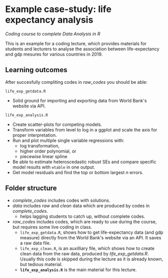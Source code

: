 # Example case-study: life expectancy analysis
*Coding course to complete Data Analysis in R*

This is an example for a coding lecture, which provides materials for students and lecturers to analyse the association between life-expectancy and gdp mesures for various countries in 2019.

## Learning outcomes
After succesfully compliting codes in *raw_codes* you should be able:

`life_exp_getdata.R`
  - Solid ground for importing and exporting data from World Bank's website via API.


`life_exp_analysis.R`
  - Create scatter-plots for competing models.
  - Transform variables from level to log in a ggplot and scale the axis for proper interpretation.
  - Run and plot multiple single variable regressions with:
    - log transformation,
    - higher order polynomial, or
    - piecewise linear spline
  - Be able to estimate heteroscedastic robust SEs and compare specific model results with `etable` in one output.
  - Get model residuals and find the top or bottom largest *n* errors. 

## Folder structure
  - *complete_codes* includes codes with solutions.
  - *data* includes *raw* and *clean* data which are produced by codes in *complete_codes*.
    - helps lagging students to catch up, without complete codes.
  - *raw_codes* includes codes, which are ready to use during the course, but requires some live coding in class.
    - `life_exp_getdata.R`, shows how to get life-expectancy data (and gdp measure) directly from the World Bank's website via an API. It saves a raw data file.
    - `life_exp_clean.R`, is an auxilliary file, which shows how to create clean data from the raw data, produced by *life_exp_getdata.R*. Usually this code is skipped during the lecture as it is already known, but tedious material.
    - **`life_exp_analysis.R`** is the main material for this lecture. 



